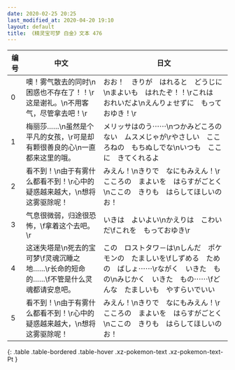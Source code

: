 ```yaml
---
date: 2020-02-25 20:25
last_modified_at: 2020-04-20 19:10
layout: default
title: 《精灵宝可梦 白金》文本 476
---
```

| 编号 | 中文 | 日文 |
| ---- | ---- | ---- |
| 0 | 噢！雾气散去的同时\n困惑也不存在了！！\r这是谢礼。\n不用客气，尽管拿去吧！\r | おお！　きりが　はれると　どうじに\nまよいも　はれたぞ！！\rこれは　おれいだよ\nえんりょせずに　もっておゆき！\r |
| 1 | 梅丽莎……\n虽然是个平凡的女孩，\r可是却有颗很善良的心\n一直都来这里的哦。 | メリッサはのう⋯⋯\nつかみどころの　ない　ムスメじゃが\rやさしい　こころねの　もちぬしでな\nいつも　ここに　きてくれるよ |
| 2 | 看不到！\n由于有雾什么都看不到！\r心中的疑惑越来越大，\n想将这雾驱除呢！ | みえん！\nきりで　なにもみえん！\rこころの　まよいを　はらすがごとく\nここの　きりも　はらしてほしいのお！ |
| 3 | 气息很微弱，归途很恐怖，\f拿着这个去吧。\r | いきは　よいよい\nかえりは　こわい　だ\fこれを　もっておゆき\r |
| 4 | 这迷失塔是\n死去的宝可梦\f灵魂沉睡之地……\r长命的短命的……\f不管是什么灵魂都请安息吧。 | この　ロストタワ－は\nしんだ　ポケモンの　たましいを\fしずめる　ための　ばしょ⋯⋯\rながく　いきた　もの\nみじかく　いきた　もの⋯⋯\fどんな　たましいも　やすらいでいい |
| 5 | 看不到！\n由于有雾什么都看不到！\r心中的疑惑越来越大，\n想将这雾驱除呢！ | みえん！\nきりで　なにもみえん！\rこころの　まよいを　はらすがごとく\nここの　きりも　はらしてほしいのお！ |
{: .table .table-bordered .table-hover .xz-pokemon-text .xz-pokemon-text-Pt }